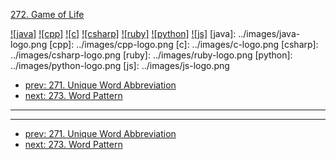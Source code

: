 [272. Game of Life](https://leetcode.com/problems/game-of-life/)

[![java]](../java/272-game-of-life.md)
[![cpp]](../cpp/272-game-of-life.md)
[![c]](../c/272-game-of-life.md)
[![csharp]](../csharp/272-game-of-life.md)
[![ruby]](../ruby/272-game-of-life.md)
[![python]](../python/272-game-of-life.md)
[![js]](../js/272-game-of-life.md)
[java]: ../images/java-logo.png
[cpp]: ../images/cpp-logo.png
[c]: ../images/c-logo.png
[csharp]: ../images/csharp-logo.png
[ruby]: ../images/ruby-logo.png
[python]: ../images/python-logo.png
[js]: ../images/js-logo.png

- [prev: 271. Unique Word Abbreviation](271-unique-word-abbreviation.md)
- [next: 273. Word Pattern](273-word-pattern.md)

---


---

- [prev: 271. Unique Word Abbreviation](271-unique-word-abbreviation.md)
- [next: 273. Word Pattern](273-word-pattern.md)
